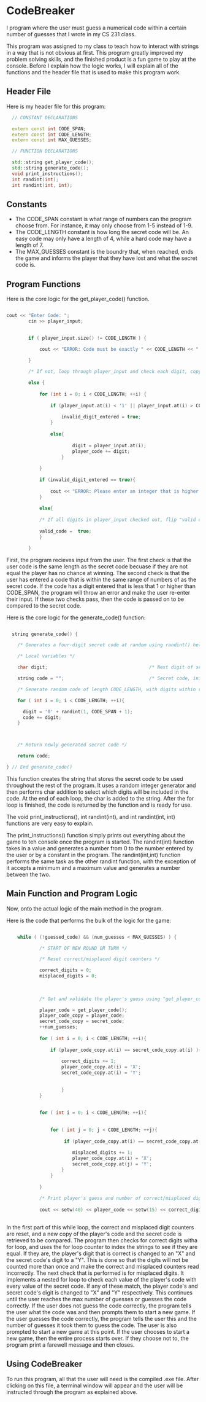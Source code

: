 # CodeBreaker
I program where the user must guess a numerical code within a certain number of guesses that I wrote in my CS 231 class.


This program was assigned to my class to teach how to interact with strings in a way that is not obvious at first. This program greatly improved my problem solving skills, and the finished product is a fun game to play at the console. Before I explain how the logic works, I will explain all of the functions and the header file that is used to make this program work.

## Header File

Here is my header file for this program:

```c++
  // CONSTANT DECLARATIONS

  extern const int CODE_SPAN;
  extern const int CODE_LENGTH;
  extern const int MAX_GUESSES;

  // FUNCTION DECLARATIONS

  std::string get_player_code();
  std::string generate_code();
  void print_instructions();
  int randint(int);
  int randint(int, int);
```
## Constants

* The CODE_SPAN constant is what range of numbers can the program choose from. For instance, it may only choose from 1-5 instead of 1-9. 
* The CODE_LENGTH constant is how long the secret code will be. An easy code may only have a length of 4, while a hard code may have a length of 7. 
* The MAX_GUESSES constant is the boundry that, when reached, ends the game and informs the player that they have lost and what the secret code is. 

## Program Functions

Here is the core logic for the get_player_code() function.

```c++

cout << "Enter Code: ";
		cin >> player_input;

	
		if ( player_input.size() != CODE_LENGTH ) {

			cout << "ERROR: Code must be exactly " << CODE_LENGTH << " digits long!\n\n";

		}
	
		/* If not, loop through player_input and check each digit, copying validated digits into player_code */

		else {
			
			for (int i = 0; i < CODE_LENGTH; ++i) {
				
				if (player_input.at(i) < '1' || player_input.at(i) > CODE_SPAN + '0' ){
					
					invalid_digit_entered = true;
				}
				
				else{
			
						digit = player_input.at(i);
						player_code += digit;
					}
				
			}
				
			if (invalid_digit_entered == true){
					
				cout << "ERROR: Please enter an integer that is higher than 0 but lower than " << CODE_SPAN << ".\n";
			}
			
			else{
			
			/* If all digits in player_input checked out, flip "valid code" flag to true to exit validation loop */
			
			valid_code =  true;
			}

		}

```

First, the program recieves input from the user. The first check is that the user code is the same length as the secret code becuase if they are not equal the player has no chance at winning. The second check is that the user has entered a code that is within the same range of numbers of as the secret code. If the code has a digit entered that is less that 1 or higher than CODE_SPAN, the program will throw an error and make the user re-enter their input. If these two checks pass, then the code is passed on to be compared to the secret code. 

Here is the core logic for the generate_code() function:

```c++

  string generate_code() {

    /* Generates a four-digit secret code at random using randint() helper functions */

    /* Local variables */

    char digit;                                     /* Next digit of secret code */

    string code = "";                               /* Secret code, initially empty (append new digits using +=) */

    /* Generate random code of length CODE_LENGTH, with digits within range specified by CODE_SPAN */

    for ( int i = 0; i < CODE_LENGTH; ++i){

      digit = '0' + randint(1, CODE_SPAN + 1);
      code += digit;
    }



    /* Return newly generated secret code */

    return code;

} // End generate_code()

```

This function creates the string that stores the secret code to be used throughout the rest of the program. It uses a random integer generator and then performs char addition to select which digits will be included in the code. At the end of each loop, the char is added to the string. After the for loop is finished, the code is returned by the function and is ready for use.

The void print_instructions(), int randint(int), and  int randint(int, int) functions are very easy to explain.

The print_instructions() function simply prints out everything about the game to teh console once the program is started.
The randint(int) function takes in a value and generates a number from 0 to the number entered by the user or by a constant in the program.
The randint(int,int) function performs the same task as the other randint function, with the exception of it accepts a minimum and a maximum value and generates a number between the two.

## Main Function and Program Logic

Now, onto the actual logic of the main method in the program.

Here is the code that performs the bulk of the logic for the game:


```c++

	while ( (!guessed_code) && (num_guesses < MAX_GUESSES) ) {

			/* START OF NEW ROUND OR TURN */

			/* Reset correct/misplaced digit counters */

			correct_digits = 0;
			misplaced_digits = 0;
			
			
			
			/* Get and validate the player's guess using "get_player_code()"; increment guess counter */

			player_code = get_player_code();
			player_code_copy = player_code;
			secret_code_copy = secret_code;
			++num_guesses;
			
			for ( int i = 0; i < CODE_LENGTH; ++i){
				
				if (player_code_copy.at(i) == secret_code_copy.at(i) ){
					
					correct_digits += 1;
					player_code_copy.at(i) = 'X';
					secret_code_copy.at(i) = 'Y';
					
					
					}
			}
			
			
			for ( int i = 0; i < CODE_LENGTH; ++i){
				
				
				for ( int j = 0; j < CODE_LENGTH; ++j){
					
					 if (player_code_copy.at(i) == secret_code_copy.at(j) ){
						
						misplaced_digits += 1;
						player_code_copy.at(i) = 'X';
						secret_code_copy.at(j) = 'Y';
					}
				}
				
			}
			
			/* Print player's guess and number of correct/misplaced digits */
			
			cout << setw(40) << player_code << setw(15) << correct_digits << setw(15) << misplaced_digits << '\n';
			

```

In the first part of this while loop, the correct and misplaced digit counters are reset, and a new copy of the player's code and the secret code is retrieved to be compared. The program then checks for correct digits witha for loop, and uses the for loop counter to index the strings to see if they are equal. If they are, the player's digit that is correct is changed to an "X" and the secret code's digit to a "Y". This is done so that the digits will not be counted more than once and make the correct and misplaced counters read incorrectly. The next check that is performed is for misplaced digits. It implements a nested for loop to check each value of the player's code with every value of the secret code. If any of these match, the player code's and secret code's digit is changed to "X" and "Y" respectively. This continues until the user reaches the max number of guesses or guesses the code correctly. If the user does not guess the code correctly, the program tells the user what the code was and then prompts them to start a new game. If the user guesses the code correctly, the program tells the user this and the number of guesses it took them to guess the code. The user is also prompted to start a new game at this point. If the user chooses to start a new game, then the entire process starts over. If they choose not to, the program print a farewell message and then closes. 

## Using CodeBreaker

To run this program, all that the user will need is the compiled .exe file. After clicking on this file, a terminal window will appear and the user will be instructed through the program as explained above.






